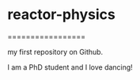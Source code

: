 # reactor-physics
=================

my first repository on Github.

I am a PhD student and I love dancing! 
